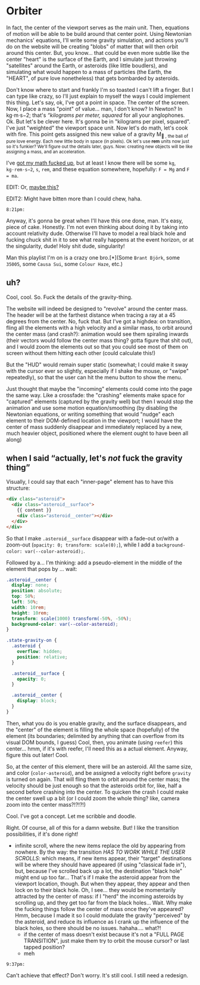 # Orbiter

In fact, the center of the viewport serves as the main unit. Then, equations of motion will be able to be build around that center point. Using Newtonian mechanics' equations, I'll write some gravity simulation, and actions you'll do on the website will be creating "blobs" of matter that will then orbit around this center. But, you know... that could be even more subtle like the center "heart" is the surface of the Earth, and I simulate just throwing "satellites" around the Earth, or asteroids (like little boudlers), and simulating what would happen to a mass of particles (the Earth, the "HEART", of pure love nonetheless) that gets bombarded by asteroids.

Don't know where to start and frankly I'm so toasted I can't lift a finger. But I can type like crazy, so I'll just explain to myself the ways I could implement this thing. Let's say, ok, I've got a point in space. The center of the screen. Now, I place a mass "point" of value... man, I don't know? In Newton? In kg⋅m⋅s−2; that's *“kilograms per meter, squared* for all your anglophones. Ok. But let's be clever here. It's gonna be in "kilograms per pixel, squared". I've just "weighted" the viewport space unit. Now let's do math, let's cook with fire. This point gets assigned this new value of a gravity M<sub>💛 , the ball of pure love energy.
Each new little body in space (in pixels). Ok let's use **rem** units now just so it's funkier? We'll figure out the details later, guys. Now: creating new objects will be like assigning a mass, and an acceleration.

I've [got my math fucked up](https://en.wikipedia.org/wiki/Newton%27s_law_of_universal_gravitation), but at least I know there will be some `kg`, `kg⋅rem⋅s−2`, `s`, `rem`, and these equation somewhere, hopefully: `F = Mg` and `F = ma`.

EDIT: Or, [maybe this?](https://en.wikipedia.org/wiki/Two-body_problem)

EDIT2: Might have bitten more than I could chew, haha.

`8:21pm:`

Anyway, it's gonna be great when I'll have this one done, man. It's easy, piece of cake. Honestly. I'm not even thinking about doing it by taking into account relativity dude. Otherwise I'll have to model a real black hole and fucking chuck shit in it to see what really happens at the event horizon, or at the singularity, dude! Holy shit dude, singularity!

Man this playlist I'm on is a crazy one bro.[*](Some `Brant Björk`, some `35005`, some `Causa Sui`, some `Colour Haze`, etc.)

## uh?

Cool, cool. So. Fuck the details of the gravity-thing.

The website will indeed be designed to "revolve" around the center mass. The header will be at the farthest distance when tracing a ray at a 45 degrees from the center. No, fuck that.
But I've got a highdea: on transition, fling all the elements with a high velocity and a similar mass, to orbit around the center mass (and crash?): animation would see them spiraling inwards (their vectors would follow the center mass thing? gotta figure that shit out), and I would zoom the elements out so that you could see most of them on screen without them hitting each other (could calculate this!)

But the "HUD" would remain super static (somewhat; I could make it sway with the cursor ever so slightly, especially if I shake the mouse, or "swipe" repeatedly), so that the user can hit the menu button to show the menu.

Just thought that maybe the "incoming" elements could come into the page the same way. Like a crossfade: the "crashing" elements make space for "captured" elements (captured by the gravity well) but then I would stop the animation and use some motion equation/smoothing (by disabling the Newtonian equations, or writing something that would "nudge" each element to their DOM-defined location in the viewport; I would have the center of mass suddenly disappear and immediately replaced by a new, much heavier object, positioned where the element ought to have been all along)

## when I said “actually, let's *not* fuck the gravity thing”

Visually, I could say that each "inner-page" element has to have this structure:

```html
<div class="asteroid">
  <div class="asteroid__surface">
    {{ content }}
    <div class="asteroid__center"></div>
  </div>
</div>
```

So that I make `.asteroid__surface` disappear with a fade-out or/with a zoom-out (`opacity: 0; transform: scale(0);`), while I add a `background-color: var(--color-asteroid);`.

Followed by a... I'm thinking: add a pseudo-element in the middle of the element that pops by ... wait:

```scss
.asteroid__center {
  display: none;
  position: absolute;
  top: 50%;
  left: 50%;
  width: 10rem;
  height: 10rem;
  transform: scale(1000) transform(-50%, -50%);
  background-color: var(--color-asteroid);
}

.state-gravity-on {
  .asteroid {
    overflow: hidden;
    position: relative;
  }

  .asteroid__surface {
    opacity: 0;
  }

  .asteroid__center {
    display: block;
  }
}

```

Then, what you do is you enable gravity, and the surface disappears, and the "center" of the element is filling the whole space (hopefully) of the element (its boundaries; delimited by anything that can overflow from its visual DOM bounds, I guess) Cool, then, you animate (using `reefer`) this center... hmm, if it's with reefer, I'll need this as a actual element. Anyway, figure this out later! Cool.

So, at the center of this element, there will be an asteroid. All the same size, and color (`color-asteroid`), and be assigned a velocity right before `gravity` is turned on again. That will fling them to orbit around the center mass; the velocity should be just enough so that the asteroids orbit for, like, half a second before crashing into the center. To quicken the crash I could make the center swell up a bit (or I could zoom the whole thing? like, camera zoom into the center mass?!?!?!)

Cool. I've got a concept. Let me scribble and doodle.

Right. Of course, all of this for a damn website. But! I like the transition possibilities, if it's done right!

- infinite scroll, where the new items replace the old by appearing from nowhere. By the way: the transition *HAS TO WORK WHILE THE USER SCROLLS*: which means, if new items appear, their "target" destinations will be where they should have appeared (if using "classical fade in"), but, because I've scrolled back up a lot, the destination "black hole" might end up too far... That's if I make the asteroid appear from the viewport location, though. But when they appear, they appear and then lock on to their black hole. Oh, I see... they would be momentarily attracted by the center of mass: if I "herd" the incoming asteroids by scrolling up, and they get too far from the black holes... Wait. Why make the fucking things follow the center of mass once they've appeared? Hmm, because I made it so I could modulate the gravity "perceived" by the asteroid, and reduce its influence as I crank up the influence of the black holes, so there should be no issues. hahaha.... what?!
  - if the center of mass doesn't exist because it's not a "FULL PAGE TRANSITION", just make them try to orbit the mouse cursor? or last tapped position?
  - meh

`9:37pm:`

Can't achieve that effect? Don't worry. It's still cool. I still need a redesign.